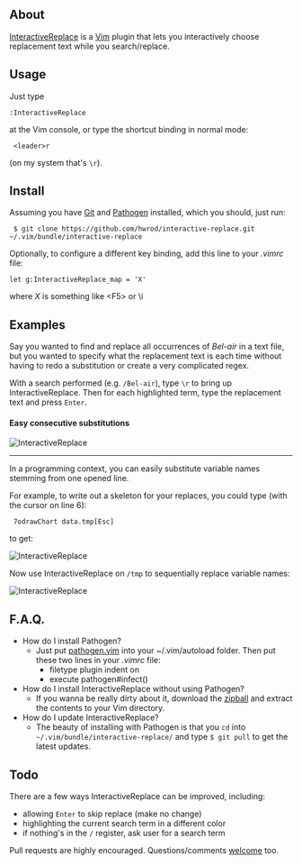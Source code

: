 ## About
[InteractiveReplace] is a [Vim] plugin that lets you interactively choose replacement text while you search/replace.

## Usage
Just type

    :InteractiveReplace

at the Vim console, or type the shortcut binding in normal mode:

     <leader>r

(on my system that's `\r`).

## Install
Assuming you have [Git] and [Pathogen] installed, which you should, just run:

     $ git clone https://github.com/hwrod/interactive-replace.git ~/.vim/bundle/interactive-replace

Optionally, to configure a different key binding, add this line to your *.vimrc* file:

    let g:InteractiveReplace_map = 'X'

where *X* is something like &lt;F5&gt; or \i

## Examples

Say you wanted to find and replace all occurrences of *Bel-air* in a text file, but you wanted to specify what the replacement text is each time without having to redo a substitution or create a very complicated regex.

With a search performed (e.g. `/Bel-air`), type `\r` to bring up InteractiveReplace. Then for each highlighted term, type the replacement text and press `Enter`.

#### Easy consecutive substitutions
![InteractiveReplace](http://www.planetharold.com/projects/interactive-replace/interactive-replace-1.png)

----------------

In a programming context, you can easily substitute variable names stemming from one `o`pened line.

For example, to write out a skeleton for your replaces, you could type (with the cursor on line 6):

     7odrawChart data.tmp[Esc]

to get:

![InteractiveReplace](http://www.planetharold.com/projects/interactive-replace/interactive-replace-2.png)

Now use InteractiveReplace on `/tmp` to sequentially replace variable names:

![InteractiveReplace](http://www.planetharold.com/projects/interactive-replace/interactive-replace-3.png)
## F.A.Q.
* How do I install Pathogen?
     * Just put [pathogen.vim] into your ~/.vim/autoload folder. Then put these two lines in your *.vimrc* file: 
        * filetype plugin indent on
        * execute pathogen#infect()
* How do I install InteractiveReplace without using Pathogen?
     * If you wanna be really dirty about it, download the [zipball] and extract the contents to your Vim directory.
* How do I update InteractiveReplace?
    * The beauty of installing with Pathogen is that you `cd` into `~/.vim/bundle/interactive-replace/` and type `$ git pull` to get the latest updates.

## Todo

There are a few ways InteractiveReplace can be improved, including:

* allowing `Enter` to skip replace (make no change)
* highlighting the current search term in a different color
* if nothing's in the `/` register, ask user for a search term

Pull requests are highly encouraged. Questions/comments [welcome] too.

[InteractiveReplace]:http://github.com/hwrod/interactive-replace/
[zipball]:https://github.com/hwrod/interactive-replace/zipball/master
[Pathogen]:http://github.com/tpope/vim-pathogen/
[pathogen.vim]:https://raw.github.com/tpope/vim-pathogen/master/autoload/pathogen.vim
[Vim]:http://www.vim.org
[Git]:http://git-scm.com
[welcome]:mailto:harold@planetharold.com
